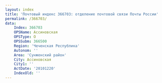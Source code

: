 ```yaml
---
layout: index
title: 'Почтовый индекс 366703: отделение почтовой связи Почты России'
permalink: /366703/
data:
    Index: 366703
    OPSName: Ассиновская
    OPSType: О
    OPSSubm: 366500
    Region: 'Чеченская Республика'
    Autonom: ''
    Area: 'Сунженский район'
    City: Ассиновская
    City1: ''
    ActDate: '20101220'
    IndexOld: ''
---
```


